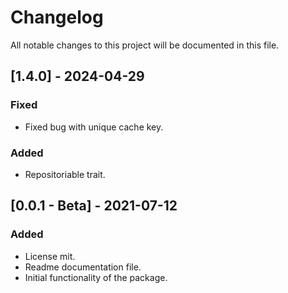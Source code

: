 # ChangelogAll notable changes to this project will be documented in this file.## [1.4.0] - 2024-04-29### Fixed* Fixed bug with unique cache key.### Added* Repositoriable trait.## [0.0.1 - Beta] - 2021-07-12### Added* License mit.* Readme documentation file.* Initial functionality of the package.